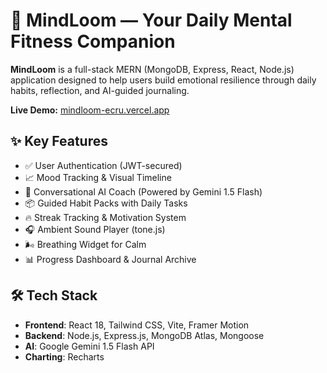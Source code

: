 # 🧠 MindLoom — Your Daily Mental Fitness Companion

**MindLoom** is a full-stack MERN (MongoDB, Express, React, Node.js) application designed to help users build emotional resilience through daily habits, reflection, and AI-guided journaling.

**Live Demo:** [mindloom-ecru.vercel.app](https://mindloom-ecru.vercel.app)

## ✨ Key Features
- ✅ User Authentication (JWT-secured)
- 📈 Mood Tracking & Visual Timeline
- 💬 Conversational AI Coach (Powered by Gemini 1.5 Flash)
- 📦 Guided Habit Packs with Daily Tasks
- 🔥 Streak Tracking & Motivation System
- 🎧 Ambient Sound Player (tone.js)
- 🌬️ Breathing Widget for Calm
- 📊 Progress Dashboard & Journal Archive

## 🛠️ Tech Stack
- **Frontend**: React 18, Tailwind CSS, Vite, Framer Motion  
- **Backend**: Node.js, Express.js, MongoDB Atlas, Mongoose  
- **AI**: Google Gemini 1.5 Flash API  
- **Charting**: Recharts

